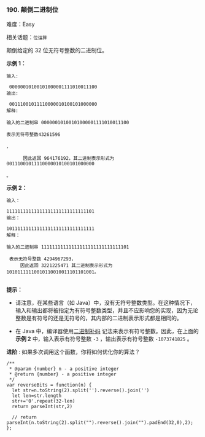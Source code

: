 ### 190. 颠倒二进制位

难度：Easy

相关话题：`位运算`

颠倒给定的 32 位无符号整数的二进制位。







**示例 1：** 





```
输入:

 00000010100101000001111010011100
输出:

 00111001011110000010100101000000
解释:

输入的二进制串 00000010100101000001111010011100

表示无符号整数43261596

，

      因此返回 964176192，其二进制表示形式为 00111001011110000010100101000000

。
```


**示例 2：** 





```
输入：

11111111111111111111111111111101
输出：

10111111111111111111111111111111
解释：

输入的二进制串 11111111111111111111111111111101

 表示无符号整数 4294967293，
     因此返回 3221225471 其二进制表示形式为 10101111110010110010011101101001。


```






**提示：** 




* 请注意，在某些语言（如 Java）中，没有无符号整数类型。在这种情况下，输入和输出都将被指定为有符号整数类型，并且不应影响您的实现，因为无论整数是有符号的还是无符号的，其内部的二进制表示形式都是相同的。

* 在 Java 中，编译器使用[二进制补码](https://baike.baidu.com/item/二进制补码/5295284)
记法来表示有符号整数。因此，在上面的**示例 2** 中，输入表示有符号整数  `-3` ，输出表示有符号整数  `-1073741825` 。









**进阶** :
如果多次调用这个函数，你将如何优化你的算法？




```
/**
 * @param {number} n - a positive integer
 * @return {number} - a positive integer
 */
var reverseBits = function(n) {
  let str=n.toString(2).split('').reverse().join('')
  let len=str.length
  str+='0'.repeat(32-len)
  return parseInt(str,2)
  
  // return parseInt(n.toString(2).split("").reverse().join("").padEnd(32,0),2);    
};



```


